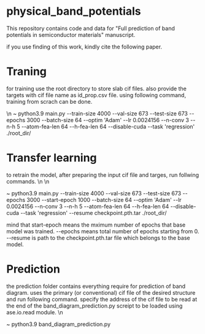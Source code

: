 # physical_band_potentials
This repository contains code and data for "Full prediction of band potentials in semiconductor materials" manuscript.

if you use finding of this work, kindly cite the following paper.



# Traning
for training use the root directory to store slab cif files. also provide the targets with cif file name as id_prop.csv file.
using following command, training from scrach can be done.

\n
~ python3.9 main.py --train-size 4000 --val-size 673 --test-size 673 --epochs 3000 --batch-size 64  --optim 'Adam' --lr 0.0024156  --n-conv 3 --n-h 5 --atom-fea-len 64 --h-fea-len 64  --disable-cuda --task 'regression' ./root_dir/




# Transfer learning
to retrain the model, after preparing the input cif file and targes, run follwing commands. \n
\n

~ python3.9 main.py --train-size 4000 --val-size 673 --test-size 673 --epochs 3000 --start-epoch 1000 --batch-size 64  --optim 'Adam' --lr 0.0024156  --n-conv 3 --n-h 5 --atom-fea-len 64 --h-fea-len 64  --disable-cuda --task 'regression' --resume checkpoint.pth.tar ./root_dir/ 


mind that start-epoch means the mximum number of epochs that base model was trained. --epochs means total number of epochs starting from 0.
--resume is path to the checkpoint.pth.tar file which belongs to the base model.



# Prediction
the prediction folder contains everything require for prediction of band diagram. 
uses the primary (or conventional) cif file of the desired structure and run following command. 
specify the address of the cif file to be read at the end of the band_diagram_prediction.py screipt to be loaded using ase.io.read module.
\n

~ python3.9 band_diagram_prediction.py

